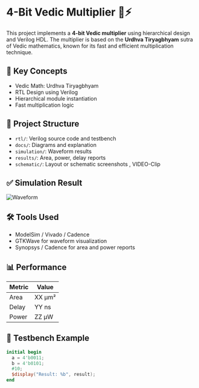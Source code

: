 # 4-Bit Vedic Multiplier 🔢⚡

This project implements a **4-bit Vedic multiplier** using hierarchical design and Verilog HDL. The multiplier is based on the **Urdhva Tiryagbhyam** sutra of Vedic mathematics, known for its fast and efficient multiplication technique.

## 🧠 Key Concepts

- Vedic Math: Urdhva Tiryagbhyam
- RTL Design using Verilog
- Hierarchical module instantiation
- Fast multiplication logic

## 📂 Project Structure

- `rtl/`: Verilog source code and testbench
- `docs/`: Diagrams and explanation
- `simulation/`: Waveform results
- `results/`: Area, power, delay reports
- `schematic/`: Layout or schematic screenshots , VIDEO-Clip

## ✅ Simulation Result

![Waveform](simulation/waveform.png)

## 🛠 Tools Used

- ModelSim / Vivado / Cadence
- GTKWave for waveform visualization
- Synopsys / Cadence for area and power reports

## 📊 Performance

| Metric | Value        |
|--------|--------------|
| Area   | XX µm²       |
| Delay  | YY ns        |
| Power  | ZZ µW        |

## 🧪 Testbench Example

```verilog
initial begin
  a = 4'b0011;
  b = 4'b0101;
  #10;
  $display("Result: %b", result);
end
